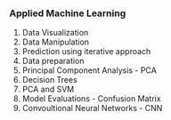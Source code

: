 ### Applied Machine Learning

1. Data Visualization 
2. Data Manipulation 
3. Prediction using iterative approach
4. Data preparation
5. Principal Component Analysis - PCA
6. Decision Trees
7. PCA and SVM
8. Model Evaluations - Confusion Matrix
9. Convoultional Neural Networks - CNN

